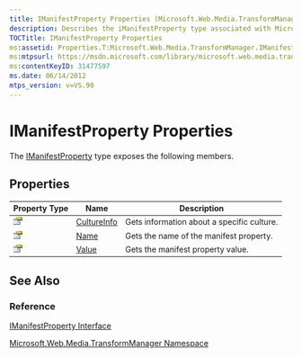 ```yaml
---
title: IManifestProperty Properties (Microsoft.Web.Media.TransformManager)
description: Describes the iManifestProperty type associated with Microsoft.Web.Media.TransformManager and details its properties.
TOCTitle: IManifestProperty Properties
ms:assetid: Properties.T:Microsoft.Web.Media.TransformManager.IManifestProperty
ms:mtpsurl: https://msdn.microsoft.com/library/microsoft.web.media.transformmanager.imanifestproperty_properties(v=VS.90)
ms:contentKeyID: 31477597
ms.date: 06/14/2012
mtps_version: v=VS.90
---
```


# IManifestProperty Properties

The [IManifestProperty](imanifestproperty-interface-microsoft-web-media-transformmanager.md) type exposes the following members.

## Properties

|Property Type|Name|Description|
|--- |--- |--- |
|![Public property](images/Hh125762.pubproperty(en-us,VS.90).gif "Public property")|[CultureInfo](imanifestproperty-cultureinfo-property-microsoft-web-media-transformmanager.md)|Gets information about a specific culture.|
|![Public property](images/Hh125762.pubproperty(en-us,VS.90).gif "Public property")|[Name](imanifestproperty-name-property-microsoft-web-media-transformmanager.md)|Gets the name of the manifest property.|
|![Public property](images/Hh125762.pubproperty(en-us,VS.90).gif "Public property")|[Value](imanifestproperty-value-property-microsoft-web-media-transformmanager.md)|Gets the manifest property value.|

## See Also

### Reference

[IManifestProperty Interface](imanifestproperty-interface-microsoft-web-media-transformmanager.md)

[Microsoft.Web.Media.TransformManager Namespace](microsoft-web-media-transformmanager-namespace.md)
